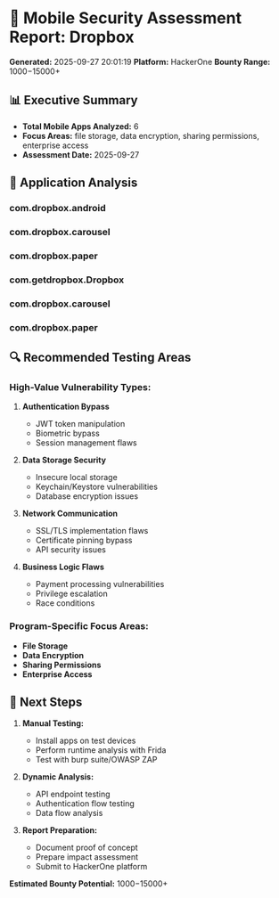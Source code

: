 # 📱 Mobile Security Assessment Report: Dropbox

**Generated:** 2025-09-27 20:01:19
**Platform:** HackerOne
**Bounty Range:** $1000-$15000+

## 📊 Executive Summary

- **Total Mobile Apps Analyzed:** 6
- **Focus Areas:** file storage, data encryption, sharing permissions, enterprise access
- **Assessment Date:** 2025-09-27

## 🎯 Application Analysis

### com.dropbox.android

### com.dropbox.carousel

### com.dropbox.paper

### com.getdropbox.Dropbox

### com.dropbox.carousel

### com.dropbox.paper

## 🔍 Recommended Testing Areas

### High-Value Vulnerability Types:
1. **Authentication Bypass**
   - JWT token manipulation
   - Biometric bypass
   - Session management flaws

2. **Data Storage Security**
   - Insecure local storage
   - Keychain/Keystore vulnerabilities
   - Database encryption issues

3. **Network Communication**
   - SSL/TLS implementation flaws
   - Certificate pinning bypass
   - API security issues

4. **Business Logic Flaws**
   - Payment processing vulnerabilities
   - Privilege escalation
   - Race conditions

### Program-Specific Focus Areas:
- **File Storage**
- **Data Encryption**
- **Sharing Permissions**
- **Enterprise Access**

## 🚀 Next Steps

1. **Manual Testing:**
   - Install apps on test devices
   - Perform runtime analysis with Frida
   - Test with burp suite/OWASP ZAP

2. **Dynamic Analysis:**
   - API endpoint testing
   - Authentication flow testing
   - Data flow analysis

3. **Report Preparation:**
   - Document proof of concept
   - Prepare impact assessment
   - Submit to HackerOne platform

**Estimated Bounty Potential:** $1000-$15000+
